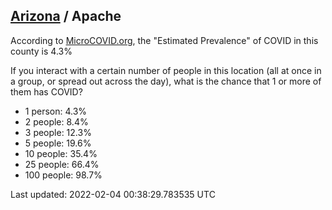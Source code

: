 
## [Arizona](/united-states/arizona) / Apache

According to [MicroCOVID.org](http://microcovid.org),
the "Estimated Prevalence" of COVID in this county is 4.3%

If you interact with a certain number of people in this location
(all at once in a group, or spread out across the day), what is the chance that
1 or more of them has COVID?

- 1 person: 4.3%
- 2 people: 8.4%
- 3 people: 12.3%
- 5 people: 19.6%
- 10 people: 35.4%
- 25 people: 66.4%
- 100 people: 98.7%

Last updated: 2022-02-04 00:38:29.783535 UTC
